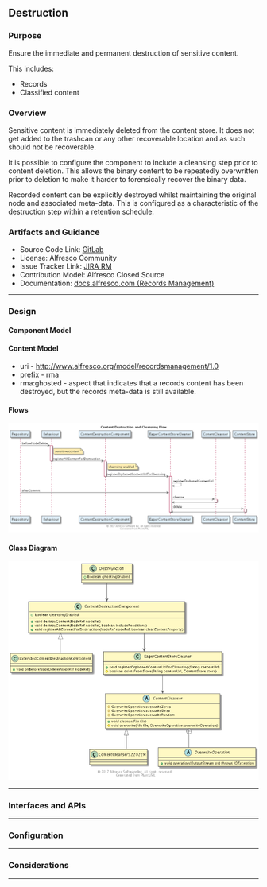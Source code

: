 ## Destruction

### Purpose

Ensure the immediate and permanent destruction of sensitive content.

This includes:

 * Records
 * Classified content

### Overview 

Sensitive content is immediately deleted from the content store.  It does not get added to the trashcan or any other recoverable location and as such should not be recoverable.

It is possible to configure the component to include a cleansing step prior to content deletion.  This allows the binary content to be repeatedly overwritten prior to deletion to make it harder to forensically recover the binary data.

Recorded content can be explicitly destroyed whilst maintaining the original node and associated meta-data.  This is configured as a characteristic of the destruction step within a retention schedule.

### Artifacts and Guidance

* Source Code Link: [GitLab](https://gitlab.alfresco.com/records-management/records-management/tree/master)
* License: Alfresco Community
* Issue Tracker Link: [JIRA RM](https://issues.alfresco.com/jira/projects/RM/summary)
* Contribution Model: Alfresco Closed Source
* Documentation: [docs.alfresco.com (Records Management)](http://docs.alfresco.com/rm2.4/concepts/welcome-rm.html)

*** 

### Design

#### Component Model

#### Content Model
 
* uri - http://www.alfresco.org/model/recordsmanagement/1.0
* prefix - rma
* rma:ghosted - aspect that indicates that a records content has been destroyed, but the records meta-data is still available.

#### Flows

![Alfresco Destruction Flow Diagram](./resource/sequence/destruction-sequence.png)

#### Class Diagram

![Alfresco Destruction Class Diagram](./resource/class/destruction-class.png)

*** 

### Interfaces and APIs

*** 

### Configuration

*** 

### Considerations

*** 
